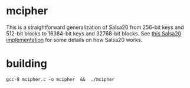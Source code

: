 # mcipher

This is a straightforward generalization of Salsa20 from 256-bit keys and 512-bit blocks to 16384-bit keys and 32768-bit blocks.
See [this Salsa20 implementation](https://github.com/etale-cohomology/salsa20) for some details on how Salsa20 works.

# building

    gcc-8 mcipher.c -o mcipher  &&  ./mcipher
